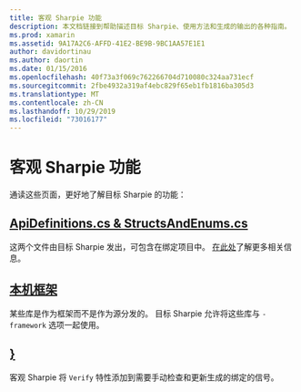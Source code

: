 ```yaml
---
title: 客观 Sharpie 功能
description: 本文档链接到帮助描述目标 Sharpie、使用方法和生成的输出的各种指南。
ms.prod: xamarin
ms.assetid: 9A17A2C6-AFFD-41E2-BE9B-9BC1AA57E1E1
author: davidortinau
ms.author: daortin
ms.date: 01/15/2016
ms.openlocfilehash: 40f73a3f069c762266704d710080c324aa731ecf
ms.sourcegitcommit: 2fbe4932a319af4ebc829f65eb1fb1816ba305d3
ms.translationtype: MT
ms.contentlocale: zh-CN
ms.lasthandoff: 10/29/2019
ms.locfileid: "73016177"
---
```

# <a name="objective-sharpie-features"></a>客观 Sharpie 功能

通读这些页面，更好地了解目标 Sharpie 的功能：

## <a name="apidefinitionscs--structsandenumscsapidefinitions-structsandenumsmd"></a>[**ApiDefinitions.cs & StructsAndEnums.cs**](apidefinitions-structsandenums.md)

这两个文件由目标 Sharpie 发出，可包含在绑定项目中。 [在此处](apidefinitions-structsandenums.md)了解更多相关信息。

## <a name="native-frameworksnative-frameworksmd"></a>[**本机框架**](native-frameworks.md)

某些库是作为框架而不是作为源分发的。
目标 Sharpie 允许将这些库与 `-framework` 选项一起使用。

## <a name="verifyverifymd"></a>[ **}** ](verify.md)

客观 Sharpie 将 `Verify` 特性添加到需要手动检查和更新生成的绑定的信号。 
